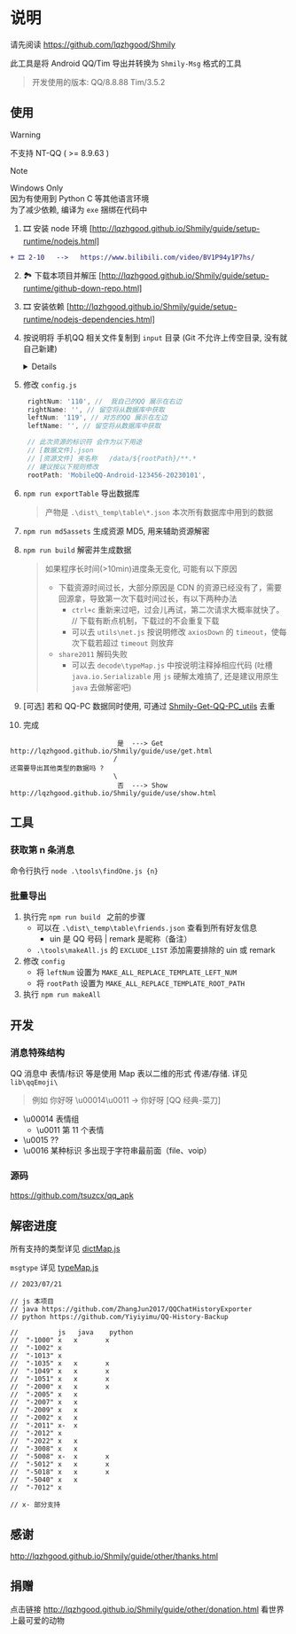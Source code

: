 # 说明

请先阅读 https://github.com/lqzhgood/Shmily

此工具是将 Android QQ/Tim 导出并转换为 `Shmily-Msg` 格式的工具

> 开发使用的版本: QQ/8.8.88 Tim/3.5.2

## 使用

> [!WARNING]
> 不支持 NT-QQ ( >= 8.9.63 ) <br /> 

> [!NOTE]
> Windows Only <br />
> 因为有使用到 Python C 等其他语言环境 <br />
> 为了减少依赖, 编译为 `exe` 捆绑在代码中 <br />

1. 🎞️ 安装 node 环境 [http://lqzhgood.github.io/Shmily/guide/setup-runtime/nodejs.html]
```diff
+ 🎞️ 2-10   -->   https://www.bilibili.com/video/BV1P94y1P7hs/
```
2. 🏞️ 下载本项目并解压 [http://lqzhgood.github.io/Shmily/guide/setup-runtime/github-down-repo.html]
3. 🎞️ 安装依赖 [http://lqzhgood.github.io/Shmily/guide/setup-runtime/nodejs-dependencies.html]
4. 按说明将 手机QQ 相关文件复制到 `input` 目录 (Git 不允许上传空目录, 没有就自己新建) 
    <details>

    [如何从手机复制到电脑?](http://lqzhgood.github.io/Shmily/guide/setup-runtime/Android-copy.html)

    ```
    // input 文件夹结构

    -\ input
        -\ data
            -\ databases  // 数据库
            -\ files      // 数据库解密相关文件
                - kc
        -\ assets
            -\ .emotionsm // 表情 注意有个 . 开头
            -\ chatpic    // 图片
            -\ ptt        // 语音
            -\ file       // 文件
            -\ video      // 视频
            -\ other      // 其他文件
                -\ tencent
                -\ QQ
                -\ Tim
                -\ ...

    // 关于 `other\*`
    所有和聊天记录相关的文件都可以放这里, 结构不限
    找不到的文件会从`other`中使用`MD5`或`文件名`去匹配
    ```

    | 一级      | 二级          | QQ 路径                                                         | TIM 路径                                              |
    | --------- | ------------- | --------------------------------------------------------------- | ----------------------------------------------------- |
    | `data\`   |               |                                                                 |                                                       |
    |           | `databases\`  | /data/data/com.tencent.mobileqq/databases/                      | /data/data/com.tencent.tim/databases/                 |
    |           | `files\kc`    | /data/data/com.tencent.mobileqq/files/kc                        | /data/data/com.tencent.tim/files/kc                   |
    | `assets\` |               |                                                                 |                                                       |
    |           | `.emotionsm\` | /tencent/MobileQQ/.emotionsm/                                   | /tencent/Tim/.emotionsm/                              |
    |           |               | /Android/data/com.tencent.mobileqq/Tencent/MobileQQ/.emotionsm/ | /Android/data/com.tencent.tim/Tencent/Tim/.emotionsm/ |
    |           | `chatpic\`    | /Android/data/com.tencent.mobileqq/Tencent/MobileQQ/chatpic/    | /Android/data/com.tencent.tim/Tencent/Tim/chatpic/    |
    |           | `ptt\`        | /Android/data/com.tencent.mobileqq/Tencent/MobileQQ/${QQ}/ptt/  | /tencent/Tim/${QQ}/ptt/                               |
    |           |               |                                                                 | /Android/data/com.tencent.tim/Tencent/Tim/${QQ}/ptt/  |
    |           | `file\`       | /Android/data/com.tencent.mobileqq/Tencent/QQfile_recv/         | /Android/data/com.tencent.tim/Tencent/TIMfile_recv/   |
    |           | `video\`      |                                                                 | /tencent/Tim/shortvideo/                              |
    |           |               |                                                                 | /Android/data/com.tencent.tim/Tencent/Tim/shortvideo/ |
    |           | `other\*`     | /tencent                                                        | /tencent                                              |
    |           |               | /Android/data/com.tencent.mobileqq                              | /Android/data/com.tencent.tim                         |
    |           |               | ...                                                             | ...                                                   |

    </details>

6. 修改 `config.js`
   ```js
    rightNum: '110', //  我自己的QQ 展示在右边
    rightName: '', // 留空将从数据库中获取
    leftNum: '119', // 对方的QQ 展示在左边
    leftName: '', // 留空将从数据库中获取

    // 此次资源的标识符 会作为以下用途
    // [数据文件].json
    // [资源文件] 夹名称   /data/${rootPath}/**.*
    // 建议按以下规则修改
    rootPath: 'MobileQQ-Android-123456-20230101',
   ```
7. `npm run exportTable` 导出数据库
   > 产物是 `.\dist\_temp\table\*.json` 本次所有数据库中用到的数据
8. `npm run md5assets` 生成资源 MD5, 用来辅助资源解密
9. `npm run build` 解密并生成数据 
   > 如果程序长时间(>10min)进度条无变化, 可能有以下原因
   > 
   > - 下载资源时间过长，大部分原因是 CDN 的资源已经没有了，需要回源拿，导致第一次下载时间过长，有以下两种办法
   >   - `ctrl+c` 重新来过吧，过会儿再试，第二次请求大概率就快了。 // 下载有断点机制，下载过的不会重复下载
   >   - 可以去 `utils\net.js` 按说明修改 `axiosDown` 的 `timeout`，使每次下载若超过 `timeout` 则放弃
   > - `share2011` 解码失败
   >   - 可以去 `decode\typeMap.js` 中按说明注释掉相应代码 (吐槽 `java.io.Serializable` 用 `js` 硬解太难搞了, 还是建议用原生 `java` 去做解密吧)

10. [可选] 若和 QQ-PC 数据同时使用, 可通过 [Shmily-Get-QQ-PC_utils](https://github.com/lqzhgood/Shmily-Get-QQ-PC_utils) 去重
11. 完成
```
                           是  ---> Get   http://lqzhgood.github.io/Shmily/guide/use/get.html
                          /  
还需要导出其他类型的数据吗 ? 
                          \  
                           否  ---> Show  http://lqzhgood.github.io/Shmily/guide/use/show.html
```

## 工具

### 获取第 n 条消息
命令行执行 `node .\tools\findOne.js {n}`

### 批量导出

1. 执行完 `npm run build ` 之前的步骤
    - 可以在 `.\dist\_temp\table\friends.json` 查看到所有好友信息
        - uin 是 QQ 号码 | remark 是昵称（备注）
    - `.\tools\makeAll.js` 的 `EXCLUDE_LIST` 添加需要排除的 uin 或 remark
2. 修改 `config`
    - 将 `leftNum` 设置为 `MAKE_ALL_REPLACE_TEMPLATE_LEFT_NUM`
    - 将 `rootPath` 设置为 `MAKE_ALL_REPLACE_TEMPLATE_ROOT_PATH`
3. 执行 `npm run makeAll`

## 开发

### 消息特殊结构

QQ 消息中 表情/标识 等是使用 Map 表以二维的形式 传递/存储. 详见 `lib\qqEmoji\`

> 例如 你好呀 \u00014\u0011 -> 你好呀 [QQ 经典-菜刀]

-   \u00014 表情组
    -   \u0011 第 11 个表情
-   \u0015 ??
-   \u0016 某种标识 多出现于字符串最前面（file、voip）

### 源码

https://github.com/tsuzcx/qq_apk

## 解密进度

所有支持的类型详见 [dictMap.js](./decode/utils/dictMap.js)

`msgtype` 详见 [typeMap.js](./decode/typeMap.js)

```
// 2023/07/21

// js 本项目
// java https://github.com/ZhangJun2017/QQChatHistoryExporter
// python https://github.com/Yiyiyimu/QQ-History-Backup

//          js   java    python
//  "-1000" x   x       x
//  "-1002" x
//  "-1013" x
//  "-1035" x   x       x
//  "-1049" x   x       x
//  "-1051" x   x       x
//  "-2000" x   x       x
//  "-2005" x   x
//  "-2007" x   x
//  "-2009" x   x
//  "-2002" x   x
//  "-2011" x-  x
//  "-2012" x
//  "-2022" x   x
//  "-3008" x   x
//  "-5008" x-  x       x
//  "-5012" x   x       x
//  "-5018" x   x       x
//  "-5040" x   x
//  "-7012" x

// x- 部分支持 
```

## 感谢

http://lqzhgood.github.io/Shmily/guide/other/thanks.html

## 捐赠

点击链接 http://lqzhgood.github.io/Shmily/guide/other/donation.html 看世界上最可爱的动物
